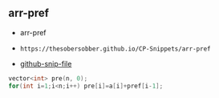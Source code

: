 
## arr-pref

- arr-pref
- ```
  https://thesobersobber.github.io/CP-Snippets/arr-pref
  ```
- [github-snip-file](https://github.com/theSoberSobber/CP-Snippets/blob/main/snippets.json#L105)

```cpp
vector<int> pre(n, 0);
for(int i=1;i<n;i++) pre[i]=a[i]+pref[i-1]; 
```
